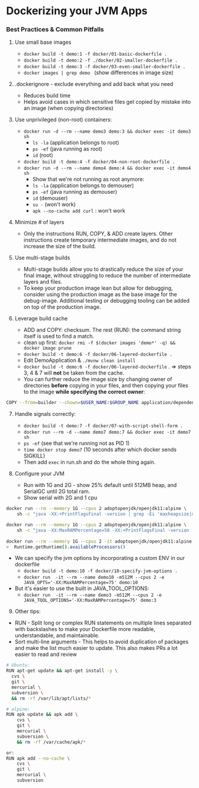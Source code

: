# Dockerizing your JVM Apps
### Best Practices & Common Pitfalls

1. Use small base images
    * `docker build -t demo:1 -f docker/01-basic-dockerfile .`
    * `docker build -t demo:2 -f ./docker/02-smaller-dockerfile .`
    * `docker build -t demo:3 -f docker/03-even-smaller-dockerfile .`
    * `docker images | grep demo ` (show differences in image size)

2. .dockerignore - exclude everything and add back what you need
    * Reduces build time
    * Helps avoid cases in which sensitive files get copied by mistake into an image (when copying directories)

3. Use unprivileged (non-root) containers:
    * `docker run -d --rm --name demo3 demo:3 && docker exec -it demo3 sh`                    
        * `ls -la` (application belongs to root)
        * `ps -ef` (java running as root)
        * `id` (root)
    * `docker build -t demo:4 -f docker/04-non-root-dockerfile .`
    * `docker run -d --rm --name demo4 demo:4 && docker exec -it demo4 sh`                    
        * Show that we're not running as root anymore:
        * `ls -la` (application belongs to demouser)
        * `ps -ef` (java running as demouser)
        * `id` (demouser)
        * `su -` (won't work)
        * `apk --no-cache add curl` : won't work

4. Minimize # of layers
    * Only the instructions RUN, COPY, & ADD create layers. Other instructions create temporary intermediate images, and do not increase the size of the build.
 
5. Use multi-stage builds
    * Multi-stage builds allow you to drastically reduce the size of your final image, without struggling to reduce the number of intermediate layers and files.
    * To keep your production image lean but allow for debugging, consider using the production image as the base image for the debug-image. Additional testing or debugging tooling can be added on top of the production image.

6. Leverage build cache
    * ADD and COPY: checksum. The rest (RUN): the command string itself is used to find a match.
    * clean up first: `docker rmi -f $(docker images 'demo*' -q) && docker image prune`
    * `docker build -t demo:6 -f docker/06-layered-dockerfile .`
    * Edit DemoApplication & `./mvnw clean install`
    * `docker build -t demo:6 -f docker/06-layered-dockerfile` .  => steps 3, 4 & 7 will **not** be taken from the cache.
    * You can further reduce the image size by changing owner of directories **before** copying in your files, 
    and then copying your files to the image **while specifying the correct owner**:
```bash
COPY --from=builder --chown=$USER_NAME:$GROUP_NAME application/dependencies/ ./
```

7. Handle signals correctly:
    * `docker build -t demo:7 -f docker/07-with-script-shell-form .`
    * `docker run --rm -d --name demo7 demo:7 && docker exec -it demo7 sh`
    * `ps -ef` (see that we're running not as PID 1)
    * `time docker stop demo7` (10 seconds after which docker sends SIGKILL)
    * Then add `exec` in run.sh and do the whole thing again.

8. Configure your JVM
    * Run with 1G and 2G - show 25% default until 512MB heap, and SerialGC until 2G total ram.
    * Show serial with 2G and 1 cpu
```bash
docker run --rm --memory 1G --cpus 2 adoptopenjdk/openjdk11:alpine \
    sh -c "java -XX:+PrintFlagsFinal -version | grep -Ei 'maxheapsize|maxramperc|g1gc|serialgc'"

docker run --rm --memory 1G --cpus 2 adoptopenjdk/openjdk11:alpine \
    sh -c "java -XX:MaxRAMPercentage=50 -XX:+PrintFlagsFinal -version | grep -Ei 'maxheapsize|maxramperc|g1gc|serialgc'"
 
docker run --rm --memory 1G --cpus 2 -it adoptopenjdk/openjdk11:alpine
>  Runtime.getRuntime().availableProcessors()
```
* We can specify the jvm options by incorporating a custom ENV in our dockerfile
    * `docker build -t demo:10 -f docker/10-specify-jvm-options .`
    * `docker run  -it --rm --name demo10 -m512M --cpus 2 -e JAVA_OPTS='-XX:MaxRAMPercentage=75' demo:10`   
* But it's easier to use the built in JAVA_TOOL_OPTIONS:
    * `docker run  -it --rm --name demo3 -m512M --cpus 2 -e JAVA_TOOL_OPTIONS='-XX:MaxRAMPercentage=75' demo:3`

9. Other tips:
* RUN - Split long or complex RUN statements on multiple lines separated with backslashes to make your Dockerfile more readable, understandable, and maintainable.
* Sort multi-line arguments - This helps to avoid duplication of packages and make the list much easier to update. This also makes PRs a lot easier to read and review

```bash
# Ubuntu:
RUN apt-get update && apt-get install -y \
  cvs \
  git \
  mercurial \
  subversion \
  && rm -rf /var/lib/apt/lists/*

# alpine:
RUN apk update && apk add \
    cvs \
    git \
    mercurial \
    subversion \
    && rm -rf /var/cache/apk/* 

or:
RUN apk add --no-cache \
    cvs \
    git \
    mercurial \
    subversion
```
